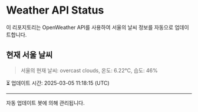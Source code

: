 
# Weather API Status

이 리포지토리는 OpenWeather API를 사용하여 서울의 날씨 정보를 자동으로 업데이트합니다.

## 현재 서울 날씨
> 서울의 현재 날씨: overcast clouds, 온도: 6.22°C, 습도: 46%

⏳ 업데이트 시간: 2025-03-05 11:18:15 (UTC)

---
자동 업데이트 봇에 의해 관리됩니다.
